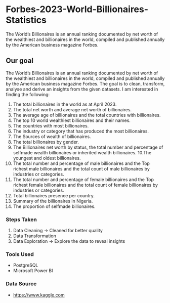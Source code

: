 # Forbes-2023-World-Billionaires-Statistics
The World’s Billionaires is an annual ranking documented by net worth of the wealthiest and billionaires in the world, compiled and published annually by the American business magazine Forbes.
## Our goal
The World’s Billionaires is an annual ranking documented by net worth of the wealthiest and billionaires in the world, compiled and published annually by the American business magazine Forbes. The goal is to clean, transform, analyse and derive an insights from the given datasets. I am interested in finding the following:
1. The total billionaires in the world as at April 2023.
2. The total net worth and average net worth of billionaires.
3. The average age of billionaires and the total countries with billionaires.
4. The top 10 world wealthiest billionaires and their names.
5. The countries with most billionaires.
6. The industry or category that has produced the most billionaires.
7. The Sources of wealth of billionaires.
8. The total billionaires by gender.
9. The Billionaires net worth by status, the total number and percentage of selfmade wealth billionaires or inherited wealth billionaires.
10.The youngest and oldest billionaires.
11. The total number and percentage of male billionaires and the Top richest male billionaires and the total count of male billionaires by industries or categories.
12. The total number and percentage of female billionaires and the Top richest female billionaires and the total count of female billionaires by industries or categories.
13. Total billionaires presence per country.
14. Summary of the billionaires in Nigeria.
15. The proportion of selfmade billionaires.

### Steps Taken
1. Data Cleaning → Cleaned for better quality
2. Data Transformation 
3. Data Exploration → Explore the data to reveal insights

### Tools Used
- PostgreSQL
- Microsoft Power BI

### Data Source 
- https://www.kaggle.com
